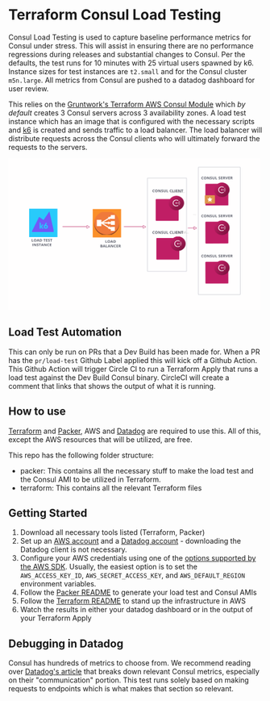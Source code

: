 # Terraform Consul Load Testing
Consul Load Testing is used to capture baseline performance metrics for Consul under stress. This will assist in ensuring there are no performance regressions during releases and substantial changes to Consul. Per the defaults, the test runs for 10 minutes with 25 virtual users spawned by k6. Instance sizes for test instances are `t2.small` and for the Consul cluster `m5n.large`.  All metrics from Consul are pushed to a datadog dashboard for user review.
 
This relies on the [Gruntwork's Terraform AWS Consul Module](https://github.com/hashicorp/terraform-aws-consul) which *by default* creates 3 Consul servers across 3 availability zones. A load test instance which has an image that is configured with the necessary scripts and [k6](https://k6.io/) is created and sends traffic to a load balancer. The load balancer will distribute requests across the Consul clients who will ultimately forward the requests to the servers.
 
<img src="loadtestdiagram.png" width="500" height="300"/>

## Load Test Automation
This can only be run on PRs that a Dev Build has been made for. When a PR has the `pr/load-test` Github Label applied this will kick off a Github Action. This Github Action will trigger Circle CI to run a Terraform Apply that runs a load test against the Dev Build Consul binary. CircleCI will create a comment that links that shows the output of what it is running.
  
## How to use
[Terraform](https://www.terraform.io/downloads.html) and [Packer](https://www.packer.io/downloads), AWS and [Datadog](https://docs.datadoghq.com/getting_started/) are required to use this. All of this, except the AWS resources that will be utilized, are free.
 
This repo has the following folder structure:
* packer: This contains all the necessary stuff to make the load test and the Consul AMI to be utilized in Terraform.
* terraform: This contains all the relevant Terraform files
 
 
## Getting Started 
 
1) Download all necessary tools listed (Terraform, Packer)
2) Set up an [AWS account](https://aws.amazon.com/premiumsupport/knowledge-center/create-and-activate-aws-account/) and a [Datadog account](https://docs.datadoghq.com/getting_started/) - downloading the Datadog client is not necessary. 
3) Configure your AWS credentials using one of the [options supported by the AWS
  SDK](http://docs.aws.amazon.com/sdk-for-java/v1/developer-guide/credentials.html). Usually, the easiest option is to
  set the `AWS_ACCESS_KEY_ID`, `AWS_SECRET_ACCESS_KEY`, and `AWS_DEFAULT_REGION` environment variables.
4) Follow the [Packer README](./packer/README.md) to generate your load test and Consul AMIs
5) Follow the [Terraform README](./terraform/README.md) to stand up the infrastructure in AWS
6) Watch the results in either your datadog dashboard or in the output of your Terraform Apply


## Debugging in Datadog 
Consul has hundreds of metrics to choose from. We recommend reading over [Datadog's article](https://www.datadoghq.com/blog/consul-metrics/#communication-metrics) that breaks down relevant Consul metrics, especially on their "communication" portion. This test runs solely based on making requests to endpoints which is what makes that section so relevant.   
